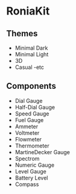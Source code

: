# RoniaKit

## Themes
- Minimal Dark
- Minimal Light
- 3D
- Casual
-etc

## Components
- Dial Gauge
- Half-Dial Gauge
- Speed Gauge
- Fuel Gauge
- Ammeter
- Voltmeter
- Flowmeter
- Thermometer
- MartineDecker Gauge
- Spectrom
- Numeric Gauge
- Level Gauge
- Battery Level
- Compass
